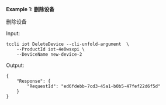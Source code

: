 **Example 1: 删除设备**

删除设备

Input: 

```
tccli iot DeleteDevice --cli-unfold-argument  \
    --ProductId iot-4e0wsxpi \
    --DeviceName new-device-2
```

Output: 
```
{
    "Response": {
        "RequestId": "ed6fdebb-7cd3-45a1-b0b5-47fef22d6f5d"
    }
}
```


